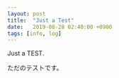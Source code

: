 ```yaml
---
layout: post
title:  "Just a Test"
date:   2019-08-28 02:40:00 +0900
tags: [info, log]
---
```


Just a TEST.

ただのテストです。
